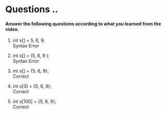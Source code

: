 # Questions ..

#### Answer the following questions according to what you learned from the video.

1. int x[] = 5, 6, 9;  
   Syntax Error

2. int x[] = (5, 6, 9 );  
   Syntax Error

3. int x[] = {5, 6, 9};  
   Correct

4. int x[3] = {5, 6, 9};  
   Correct

5. int x[100] = {5, 6, 9};  
   Correct
